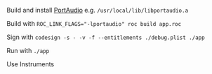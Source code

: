Build and install [PortAudio](https://www.portaudio.com) e.g. `/usr/local/lib/libportaudio.a`

Build with `ROC_LINK_FLAGS="-lportaudio" roc build app.roc`

Sign with `codesign -s - -v -f --entitlements ./debug.plist ./app`

Run with `./app`

Use Instruments
